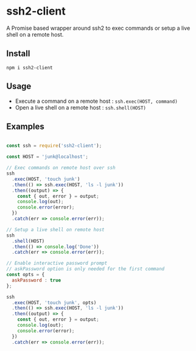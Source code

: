 # ssh2-client

A Promise based wrapper around ssh2 to exec commands or setup a live shell on a remote host.

## Install

    npm i ssh2-client

## Usage

- Execute a command on a remote host : ``ssh.exec(HOST, command)``
- Open a live shell on a remote host : ``ssh.shell(HOST)``

## Examples

```javascript

const ssh = require('ssh2-client');

const HOST = 'junk@localhost';

// Exec commands on remote host over ssh
ssh
  .exec(HOST, 'touch junk')
  .then(() => ssh.exec(HOST, 'ls -l junk'))
  .then((output) => {
    const { out, error } = output;
    console.log(out);
    console.error(error);
  })
  .catch(err => console.error(err));

// Setup a live shell on remote host
ssh
  .shell(HOST)
  .then(() => console.log('Done'))
  .catch(err => console.error(err));

// Enable interactive password prompt
// askPassword option is only needed for the first command
const opts = {
  askPassword : true
};

ssh
  .exec(HOST, 'touch junk', opts)
  .then(() => ssh.exec(HOST, 'ls -l junk'))
  .then((output) => {
    const { out, error } = output;
    console.log(out);
    console.error(error);
  })
  .catch(err => console.error(err));

```    
